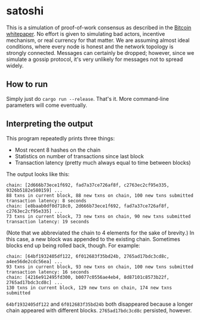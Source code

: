 # satoshi

This is a simulation of proof-of-work consensus as described in the [Bitcoin whitepaper](https://bitcoin.org/bitcoin.pdf). No effort is given to simulating bad actors, incentive mechanism, or real currency for that matter. We are assuming almost ideal conditions, where every node is honest and the network topology is strongly connected. Messages can certainly be dropped; however, since we simulate a gossip protocol, it's very unlikely for messages not to spread widely.

## How to run

Simply just do `cargo run --release`. That's it. More command-line parameters will come eventually.

## Interpreting the output

This program repeatedly prints three things:

* Most recent 8 hashes on the chain
* Statistics on number of transactions since last block
* Transaction latency (pretty much always equal to time between blocks)

The output looks like this:

```
chain: [2d666b73ece1f692, fad7a37ce726af8f, c2763ec2cf95e335, 9326b5182e580159] ...
88 txns in current block, 88 new txns on chain, 100 new txns submitted
transaction latency: 8 seconds
chain: [e8baab0df0d718c0, 2d666b73ece1f692, fad7a37ce726af8f, c2763ec2cf95e335] ...
73 txns in current block, 73 new txns on chain, 90 new txns submitted
transaction latency: 19 seconds
```

(Note that we abbreviated the chain to 4 elements for the sake of brevity.) In this case, a new block was appended to the existing chain. Sometimes blocks end up being rolled back, though. For example:

```
chain: [64bf1932405df122, 6f012683f35bd24b, 2765ad17bdc3cd8c, a4ee56de2cdc56ea] ...
93 txns in current block, 93 new txns on chain, 100 new txns submitted
transaction latency: 16 seconds
chain: [4216e912495fd300, b0077c0556ae4eb4, 8d87101c8573b22f, 2765ad17bdc3cd8c] ...
130 txns in current block, 129 new txns on chain, 174 new txns submitted
```

`64bf1932405df122` and `6f012683f35bd24b` both disappeared because a longer chain appeared with different blocks. `2765ad17bdc3cd8c` persisted, however.
